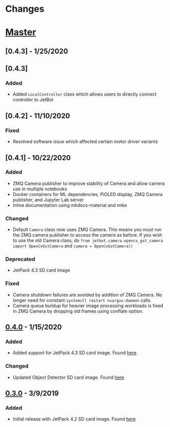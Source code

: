 # Changes

# [Master]

## [0.4.3] - 1/25/2020

## [0.4.3]

### Added

- Added ``LocalController`` class which allows users to directly connect controller to JetBot

## [0.4.2] - 11/10/2020

### Fixed

- Resolved software issue which affected certain motor driver variants

## [0.4.1] - 10/22/2020

### Added

- ZMQ Camera publisher to improve stability of Camera and allow camera use in multiple notebooks
- Docker containers for ML dependencies, PiOLED display, ZMQ Camera publisher, and Jupyter Lab server
- Inline documentation using mkdocs-material and mike

### Changed

- Default ``Camera`` class now uses ZMQ Camera.  This means you must run the ZMQ camera publisher to access the camera as before.  If you wish to use the old Camera class, do ```from jetbot.camera.opencv_gst_camera import OpenCvGstCamera``` and ``camera = OpenCvGstCamera()``

### Deprecated

- JetPack 4.3 SD card image

### Fixed

- Camera shutdown failures are avoided by addition of ZMQ Camera. No longer need for constant ``systemctl restart nvargus-daemon`` calls.
- Camera queue buildup for heavier image processing workloads is fixed in ZMQ Camera by dropping old frames using conflate option.

## [0.4.0] - 1/15/2020

### Added

- Added support for JetPack 4.3 SD card image.  Found [here](https://drive.google.com/open?id=1G5nw0o3Q6E08xZM99ZfzQAe7-qAXxzHN).

### Changed

- Updated Object Detector SD card image.  Found [here](https://drive.google.com/open?id=1KjlDMRD8uhgQmQK-nC2CZGHFTbq4qQQH)

## [0.3.0] - 3/9/2019

### Added

- Initial release with JetPack 4.2 SD card image.  Found [here](https://drive.google.com/open?id=1RgQ99QOqhcNxivSNJpetXdoOCqUWAWH_)

[Master]: https://github.com/NVIDIA-AI-IOT/jetbot/compare/v0.4.0...HEAD
[0.4.0]: https://github.com/NVIDIA-AI-IOT/jetbot/compare/v0.3.0...v0.4.0
[0.3.0]: https://github.com/NVIDIA-AI-IOT/jetbot/releases/tag/v0.3.0
